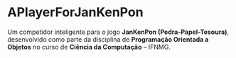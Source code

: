 # APlayerForJanKenPon
Um competidor inteligente para o jogo **JanKenPon (Pedra-Papel-Tesoura)**, desenvolvido como parte da disciplina de **Programação Orientada a Objetos** no curso de **Ciência da Computação** – IFNMG.

